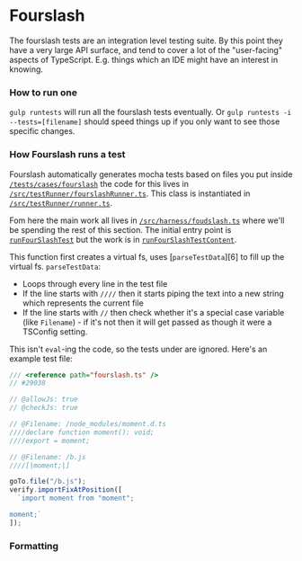 # Fourslash

The fourslash tests are an integration level testing suite. By this point they have a very large API surface, and
tend to cover a lot of the "user-facing" aspects of TypeScript. E.g. things which an IDE might have an interest in
knowing.

### How to run one

`gulp runtests` will run all the fourslash tests eventually. Or `gulp runtests -i --tests=[filename]` should speed
things up if you only want to see those specific changes.

### How Fourslash runs a test

Fourslash automatically generates mocha tests based on files you put inside [`/tests/cases/fourslash`][0] the code
for this lives in [`/src/testRunner/fourslashRunner.ts`][1]. This class is instantiated in
[`/src/testRunner/runner.ts`][2].

Fom here the main work all lives in [`/src/harness/foudslash.ts`][3] where we'll be spending the rest of this
section. The initial entry point is [`runFourSlashTest`][4] but the work is in [`runFourSlashTestContent`][5].

This function first creates a virtual fs, uses [`parseTestData`][6] to fill up the virtual fs. `parseTestData`:

- Loops through every line in the test file
- If the line starts with `////` then it starts piping the text into a new string which represents the current
  file
- If the line starts with `//` then check whether it's a special case variable (like `Filename`) - if it's not
  then it will get passed as though it were a TSConfig setting.

This isn't `eval`-ing the code, so the tests under are ignored. Here's an example test file:

```ts
/// <reference path="fourslash.ts" />
// #29038

// @allowJs: true
// @checkJs: true

// @Filename: /node_modules/moment.d.ts
////declare function moment(): void;
////export = moment;

// @Filename: /b.js
////[|moment;|]

goTo.file("/b.js");
verify.importFixAtPosition([
  `import moment from "moment";

moment;`
]);
```

### Formatting

<!-- prettier-ignore-start -->
[0]: /src/testRunner/fourslashRunner.ts
[1]: /tests/cases/fourslash
[2]: /src/testRunner/runner.ts
[3]: /src/harness/fourslash.ts
[4]: <src/harness/fourslash.ts - function runFourSlashTest(>
[5]: <src/harness/fourslash.ts - function runFourSlashTestContent(>
[5]: <src/harness/fourslash.ts - function parseTestData(>
<!-- prettier-ignore-end -->
